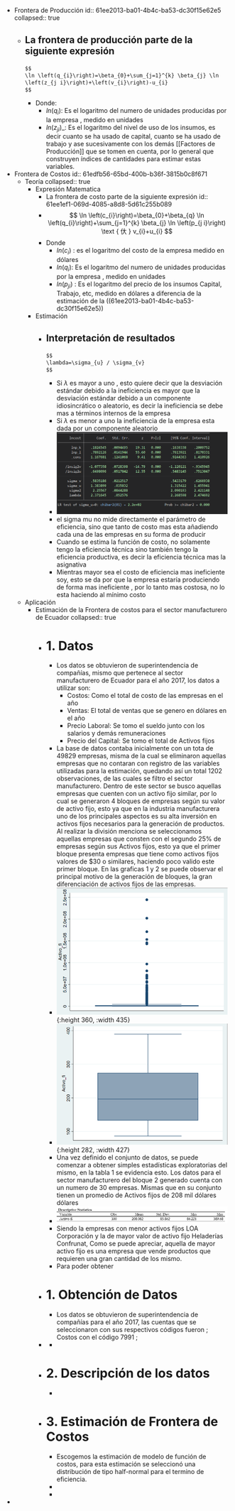 - Frontera de Producción
  id:: 61ee2013-ba01-4b4c-ba53-dc30f15e62e5
  collapsed:: true
	- La frontera de producción parte de la siguiente expresión
		-
		  $$
		  \ln \left(q_{i}\right)=\beta_{0}+\sum_{j=1}^{k} \beta_{j} \ln \left(z_{j i}\right)+\left(v_{i}\right)-u_{i}
		  $$
		- Donde:
			- $ln(q_i)$: Es el logaritmo del numero de unidades producidas por la empresa , medido en unidades
			- $ln(z_{ji})$_: Es el logaritmo del nivel de uso de los insumos, es decir cuanto se ha usado de capital, cuanto se ha usado de trabajo y ase sucesivamente con los demás [[Factores de Producción]] que se tomen en cuenta, por lo general que construyen índices de cantidades para estimar estas variables.
- Frontera de Costos
  id:: 61edfb56-65bd-400b-b36f-3815b0c8f671
	- Teoría
	  collapsed:: true
		- Expresión Matematica
			- La frontera de costo parte de la siguiente expresión
			  id:: 61ee1ef1-069d-4085-a8d8-5d61c255b089
			-
			  $$
			  \ln \left(c_{i}\right)=\beta_{0}+\beta_{q} \ln \left(q_{i}\right)+\sum_{j=1}^{k} \beta_{j} \ln \left(p_{j i}\right) \text { 㐲 } v_{i}+u_{i}
			  $$
			- Donde
				- $ln(c_i)$ : es el logaritmo del costo de la empresa medido en dólares
				- $ln(q_i)$: Es el logaritmo del numero de unidades producidas por la empresa , medido en unidades
				- $ln(p_{ji})$ : Es el logaritmo del precio de los insumos Capital, Trabajo, etc, medido en dólares a diferencia de la estimación de la ((61ee2013-ba01-4b4c-ba53-dc30f15e62e5))
		- Estimación
			- Interpretación de resultados
				-
				  $$
				  \lambda=\sigma_{u} / \sigma_{v}
				  $$
				- Si $\lambda$ es mayor a uno , esto quiere decir que la desviación estándar debido a la ineficiencia es mayor que la desviación estándar debido a un componente idiosincrático o aleatorio, es decir la ineficiencia se debe mas a términos internos de la empresa
				- Si $\lambda$ es menor a uno la ineficiencia de la empresa esta dada por un componente aleatorio
				- ![image.png](../assets/image_1643001183951_0.png)
				- el sigma mu no mide directamente el parámetro de eficiencia, sino que tanto de costo mas esta añadiendo cada una de las empresas en su forma de producir
				- Cuando se estima la función de costo, no solamente tengo la eficiencia técnica sino también  tengo la eficiencia productiva, es decir la eficiencia técnica mas la asignativa
				- Mientras mayor sea el costo de eficiencia mas ineficiente soy, esto se da por que la empresa estaría produciendo de forma mas ineficiente , por lo tanto mas costosa, no lo esta haciendo al mínimo costo
	- Aplicación
		- Estimación de la Frontera de costos para el sector manufacturero de Ecuador
		  collapsed:: true
			- # 1. Datos
				- Los datos se obtuvieron de superintendencia de compañías, mismo que pertenece al sector manufacturero de Ecuador para el año 2017, los datos a utilizar son:
					- Costos: Como el total de costo de las empresas en el año
					- Ventas: El total de ventas que se genero en dólares en el año
					- Precio Laboral: Se tomo el sueldo junto con los salarios y demás remuneraciones
					- Precio del Capital: Se tomo el total de Activos fijos
				- La base de datos contaba inicialmente con un tota de 49829 empresas, misma de la cual se eliminaron aquellas empresas que no contaran con registro de las variables utilizadas para la estimación, quedando así un total 1202  observaciones,  de las cuales se filtro el sector manufacturero. Dentro de este sector se busco aquellas empresas que cuenten con un activo fijo similar, por lo cual se generaron 4 bloques de empresas según su valor de activo fijo, esto ya que en la industria manufacturera uno de los principales aspectos es su alta inversión en activos fijos necesarios para la generación de productos. Al realizar la división menciona se seleccionamos  aquellas empresas que consten con  el segundo 25% de empresas  según sus Activos fijos, esto ya que el primer bloque presenta empresas que tiene como activos fijos valores de  $30 o similares, haciendo poco valido este primer bloque. En las graficas 1 y 2 se puede observar el principal motivo de la generación de bloques, la gran diferenciación de activos fijos de las empresas.
				- ![image.png](../assets/image_1643159885800_0.png){:height 360, :width 435}
				- ![image.png](../assets/image_1643165569826_0.png){:height 282, :width 427}
				- Una vez definido el conjunto de datos, se puede comenzar a obtener simples estadísticas exploratorias del mismo, en la tabla 1 se evidencia esto. Los datos para el sector manufacturero del bloque 2 generado  cuenta con un numero de 30 empresas. Mismas que en su conjunto tienen un promedio de Activos fijos de 208 mil dólares dólares
				- ![image.png](../assets/image_1643165534065_0.png)
				- Siendo la empresas con menor activos fijos  LOA Corporación y la de mayor valor de activo fijo Heladerías Confrunat, Como se puede apreciar, aquella de mayor activo fijo es una empresa que vende productos que requieren una gran cantidad de los mismo.
				- Para poder obtener
			- # 1. Obtención de Datos
				- Los datos se obtuvieron de superintendencia de compañías para el año 2017, las cuentas que se seleccionaron con sus respectivos códigos fueron ; Costos con el código 7991 ;
			-
				-
			- # 2. Descripción de los datos
				-
			- # 3. Estimación de Frontera de Costos
				- Escogemos la estimación de modelo de función de costos, para esta estimación se seleccionó una distribución de tipo half-normal para el termino de eficiencia.
				-
				-
-